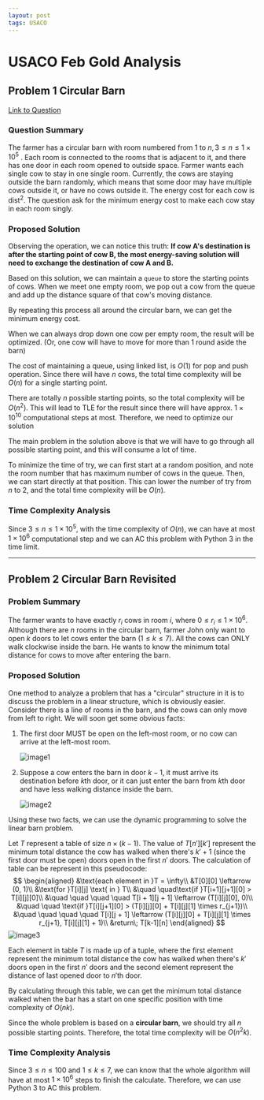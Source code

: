 ```yaml
---
layout: post
tags: USACO
---
```


<head>
    <script src="https://cdnjs.cloudflare.com/ajax/libs/mathjax/2.7.1/MathJax.js?config=TeX-AMS-MML_HTMLorMML" type="text/javascript"></script>
    <script type="text/x-mathjax-config">
        MathJax.Hub.Config({
            tex2jax: {
            skipTags: ['script', 'noscript', 'style', 'textarea', 'pre'],
            inlineMath: [ ['$','$'], ["\\(","\\)"] ],
            displayMath: [ ['$$','$$'], ["\\[","\\]"] ],
            }
        });
    </script>
</head>

# USACO Feb Gold Analysis

## Problem 1 Circular Barn

[Link to Question](http://usaco.org/index.php?page=viewproblem2&cpid=621)

### Question Summary

The farmer has a circular barn with room numbered from 1 to $n, 3\leq n\leq 1\times 10^5$ . Each room is connected to the rooms that is adjacent to it, and there has one door in each room opened to outside space. Farmer wants each single cow to stay in one single room. Currently, the cows are staying outside the barn randomly, which means that some door may have multiple cows outside it, or have no cows outside it. The energy cost for each cow is $\text{dist}^2$. The question ask for the minimum energy cost to make each cow stay in each room singly.

### Proposed Solution

Observing the operation, we can notice this truth: **If cow A's destination is after the starting point of cow B, the most energy-saving solution will need to exchange the destination of cow A and B.**

Based on this solution, we can maintain a `queue` to store the starting points of cows. When we meet one empty room, we pop out a cow from the queue and add up the distance square of that cow's moving distance.

By repeating this process all around the circular barn, we can get the minimum energy cost.

When we can always drop down one cow per empty room, the result will be optimized. (Or, one cow will have to move for more than 1 round aside the barn)

The cost of maintaining a queue, using linked list, is $O(1)$ for pop and push operation. Since there will have $n$ cows, the total time complexity will be $O(n)$ for a single starting point.

There are totally $n$ possible starting points, so the total complexity will be $O(n^2)$. This will lead to TLE for the result since there will have approx.  $1\times 10^{10}$ computational steps at most. Therefore, we need to optimize our solution

The main problem in the solution above is that we will have to go through all possible starting point, and this will consume a lot of time.

To minimize the time of try, we can first start at a random position, and note the room number that has maximum number of cows in the queue. Then, we can start directly at that position. This can lower the number of try from $n$ to 2, and the total time complexity will be $O(n)$.

### Time Complexity Analysis

Since $3\leq n\leq 1\times 10^5$, with the time complexity of $O(n)$, we can have at most $1\times 10^6$ computational step and we can AC this problem with Python 3 in the time limit.

---

## Problem 2 Circular Barn Revisited

### Problem Summary

The farmer wants to have exactly $r_i$ cows in room $i$, where $0\leq r_i \leq 1\times 10^6$. Although there are $n$ rooms in the circular barn, farmer John only want to open $k$ doors to let cows enter the barn ($1\leq k \leq 7$). All the cows can  ONLY walk clockwise inside the barn. He wants to know the minimum total distance for cows to move after entering the barn.

### Proposed Solution

One method to analyze a problem that has a "circular" structure in it is to discuss the problem in a linear structure, which is obviously easier. Consider there is a line of rooms in the barn, and the cows can only move from left to right. We will soon get some obvious facts:

1. The first door MUST be open on the left-most room, or no cow can arrive at the left-most room.

   ![image1](https://markchenyutian.github.io/Markchen_Blog/Asset/USACO_2016_Feb_2_2.jpg)

2. Suppose a cow enters the barn in door $k-1$, it must arrive its destination before $k$th door, or it can just enter the barn from $k$th door and have less walking distance inside the barn.

   ![image2](https://markchenyutian.github.io/Markchen_Blog/Asset/USACO_2016_Feb_2_1.jpg)

Using these two facts, we can use the dynamic programming to solve the linear barn problem.

Let $T$ represent a table of size $n\times (k-1)$.  The value of $T[n'][k']$ represent the minimum total distance the cow has walked when there's $k'+1$ (since the first door must be open) doors open in the first $n'$ doors. The calculation of table can be represent in this pseudocode:
$$
\begin{aligned}
&\text{each element in }T = \infty\\
&T[0][0] \leftarrow (0, 1)\\
&\text{for }T[i][j] \text{ in } T\\
&\quad \quad\text{if }T[i+1][j+1][0] > T[i][j][0]\\
&\quad \quad \quad \quad T[i + 1][j + 1] \leftarrow (T[i][j][0], 0)\\
&\quad \quad \text{if }T[i][j+1][0] > (T[i][j][0] + T[i][j][1] \times r_{j+1})\\
&\quad \quad \quad \quad T[i][j + 1] \leftarrow (T[i][j][0] + T[i][j][1] \times r_{j+1}, T[i][j][1] + 1)\\
&return\; T[k-1][n]
\end{aligned}
$$
![image3](https://markchenyutian.github.io/Markchen_Blog/Asset/USACO_2016_Feb_2_3.jpg)

Each element in table $T$ is made up of a tuple, where the first element represent the minimum total distance the cow has walked when there's $k'$ doors open in the first $n'$ doors and the second element represent the distance of last opened door to  $n'$th door.

By calculating through this table, we can get the minimum total distance walked when the bar has a start on one specific position with time complexity of $O(nk)$.

Since the whole problem is based on a **circular barn**, we should try all $n$ possible starting points. Therefore, the total time complexity will be $O(n^2k)$.

### Time Complexity Analysis

Since $3\leq n\leq 100$ and $1\leq k \leq 7$, we can know that the whole algorithm will have at most $1\times 10^6$ steps to finish the calculate. Therefore, we can use Python 3 to AC this problem.

